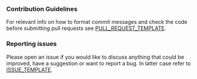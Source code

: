 ### Contribution Guidelines
For relevant info on how to format commit messages and check the code before submitting pull requests see [PULL_REQUEST_TEMPLATE](https://github.com/ferrandinand/bombardier/blob/master/.github/PULL_REQUEST_TEMPLATE.md).

### Reporting issues
Please open an issue if you would like to discuss anything that could be improved, have a suggestion or want to report a bug.
In latter case refer to [ISSUE_TEMPLATE](https://github.com/ferrandinand/bombardier/blob/master/.github/ISSUE_TEMPLATE.md).

